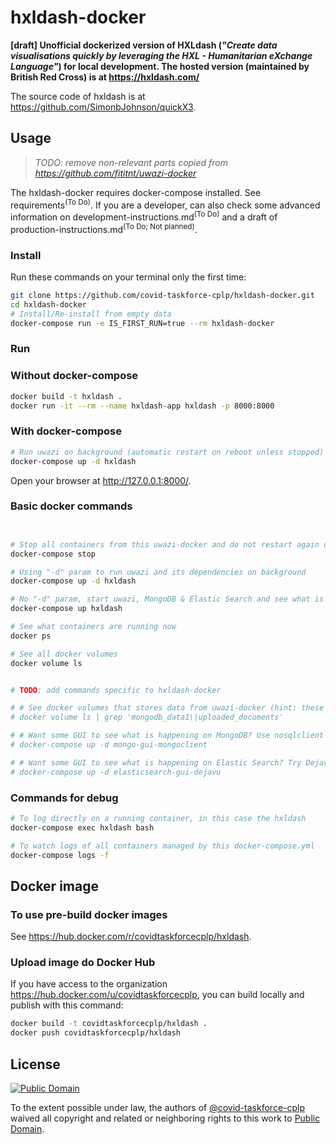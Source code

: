 # hxldash-docker
**[draft] Unofficial dockerized version of HXLdash (_"Create data visualisations
quickly by leveraging the HXL - Humanitarian eXchange Language"_) for local
development. The hosted version (maintained by British Red Cross) is at
<https://hxldash.com/>**

The source code of hxldash is at <https://github.com/SimonbJohnson/quickX3>.

## Usage

> _TODO: remove non-relevant parts copied from https://github.com/fititnt/uwazi-docker_

The hxldash-docker requires docker-compose installed. See
requirements<sup>(To Do)</sup>. If you are a developer, can also check some
advanced information on development-instructions.md<sup>(To Do)</sup> and a
draft of production-instructions.md<sup>(To Do; Not planned)</sup>.

### Install

Run these commands on your terminal only the first time:

```bash
git clone https://github.com/covid-taskforce-cplp/hxldash-docker.git
cd hxldash-docker
# Install/Re-install from empty data
docker-compose run -e IS_FIRST_RUN=true --rm hxldash-docker 
```

### Run

### Without docker-compose
```bash
docker build -t hxldash .
docker run -it --rm --name hxldash-app hxldash -p 8000:8000
```

### With docker-compose
```bash
# Run uwazi on background (automatic restart on reboot unless stopped)
docker-compose up -d hxldash
```

Open your browser at <http://127.0.0.1:8000/>. <!-- Initial user: _admin_, password: _admin_. -->

<!--
docker build -t hxldash . && docker run -it --rm --name hxldash-app hxldash -p 7777:8000
docker build --no-cache -t hxldash . && docker run -it --rm --name hxldash-app hxldash -p 7777:8000
-->

### Basic docker commands

```bash


# Stop all containers from this uwazi-docker and do not restart again until you explicit ask for it
docker-compose stop

# Using "-d" param to run uwazi and its dependencies on background
docker-compose up -d hxldash

# No "-d" param, start uwazi, MongoDB & Elastic Search and see what is happening inside the containers
docker-compose up hxldash

# See what containers are running now
docker ps

# See all docker volumes
docker volume ls


# TODO: add commands specific to hxldash-docker

# # See docker volumes that stores data from uwazi-docker (hint: these ones to backup & restore)
# docker volume ls | grep 'mongodb_data1\|uploaded_documents'

# # Want some GUI to see what is happening on MongoDB? Use nosqlclient
# docker-compose up -d mongo-gui-mongoclient

# # Want some GUI to see what is happening on Elastic Search? Try Dejavu
# docker-compose up -d elasticsearch-gui-dejavu
```
### Commands for debug

```bash
# To log directly on a running container, in this case the hxldash
docker-compose exec hxldash bash

# To watch logs of all containers managed by this docker-compose.yml
docker-compose logs -f
```

<!--

Maybe:
- https://hub.docker.com/r/unocha/hxl-proxy
- https://hub.docker.com/_/traefik


Group of services (strategy)
- https://github.com/docker/compose/issues/2589#issuecomment-313796200

-->

## Docker image

### To use pre-build docker images

See <https://hub.docker.com/r/covidtaskforcecplp/hxldash>.

### Upload image do Docker Hub

If you have access to the organization <https://hub.docker.com/u/covidtaskforcecplp>, you can build locally and publish with this command:


```bash
docker build -t covidtaskforcecplp/hxldash .
docker push covidtaskforcecplp/hxldash
```

## License

[![Public Domain](https://i.creativecommons.org/p/zero/1.0/88x31.png)](UNLICENSE)

To the extent possible under law, the authors of [@covid-taskforce-cplp](https://github.com/covid-taskforce-cplp)
waived all copyright and related or neighboring rights to this work to
[Public Domain](UNLICENSE).
